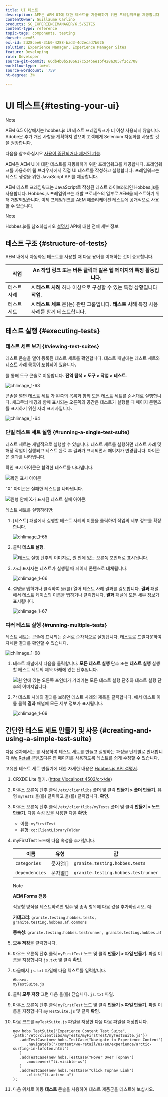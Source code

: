 ```yaml
---
title: UI 테스트
description: AEM은 AEM UI에 대한 테스트를 자동화하기 위한 프레임워크를 제공합니다
contentOwner: Guillaume Carlino
products: SG_EXPERIENCEMANAGER/6.5/SITES
content-type: reference
topic-tags: components, testing
docset: aem65
exl-id: 2d28cee6-31b0-4288-bad3-4d2ecad7b626
solution: Experience Manager, Experience Manager Sites
feature: Developing
role: Developer
source-git-commit: 66db4b0b5106617c534b6e1bf428a3057f2c2708
workflow-type: tm+mt
source-wordcount: '759'
ht-degree: 3%

---
```


# UI 테스트{#testing-your-ui}

>[!NOTE]
>
>AEM 6.5 이상에서는 hobbes.js UI 테스트 프레임워크가 더 이상 사용되지 않습니다. Adobe은 추가 개선 사항을 계획하지 않으며 고객에게 Selenium 자동화를 사용할 것을 권장합니다.
>
>다음을 참조하십시오 [사용이 중단되거나 제거된 기능](/help/release-notes/deprecated-removed-features.md).

AEM은 AEM UI에 대한 테스트를 자동화하기 위한 프레임워크를 제공합니다. 프레임워크를 사용하여 웹 브라우저에서 직접 UI 테스트를 작성하고 실행합니다. 프레임워크는 테스트 생성을 위한 JavaScript API를 제공합니다.

AEM 테스트 프레임워크는 JavaScript로 작성된 테스트 라이브러리인 Hobbes.js를 사용합니다. Hobbes.js 프레임워크는 개발 프로세스의 일부로 AEM을 테스트하기 위해 개발되었습니다. 이제 프레임워크를 AEM 애플리케이션 테스트에 공개적으로 사용할 수 있습니다.

>[!NOTE]
>
>Hobbes.js를 참조하십시오 [설명서](https://developer.adobe.com/experience-manager/reference-materials/6-5/test-api/index.html) API에 대한 전체 세부 정보.

## 테스트 구조 {#structure-of-tests}

AEM 내에서 자동화된 테스트를 사용할 때 다음 용어를 이해하는 것이 중요합니다.

| 작업 | An **작업** 링크 또는 버튼 클릭과 같은 웹 페이지의 특정 활동입니다. |
|---|---|
| 테스트 사례 | A **테스트 사례** 하나 이상으로 구성할 수 있는 특정 상황입니다 **작업**. |
| 테스트 세트 | A **테스트 세트** 은(는) 관련 그룹입니다. **테스트 사례** 특정 사용 사례를 함께 테스트합니다. |

## 테스트 실행 {#executing-tests}

### 테스트 세트 보기 {#viewing-test-suites}

테스트 콘솔을 열어 등록된 테스트 세트를 확인합니다. 테스트 패널에는 테스트 세트와 테스트 사례 목록이 포함되어 있습니다.

를 통해 도구 콘솔로 이동합니다. **전역 탐색 > 도구 > 작업 > 테스트**.

![chlimage_1-63](assets/chlimage_1-63.png)

콘솔을 열면 테스트 세트 가 왼쪽의 목록과 함께 모든 테스트 세트를 순서대로 실행합니다. 체크무늬 배경과 함께 표시되는 오른쪽의 공간은 테스트가 실행될 때 페이지 콘텐츠를 표시하기 위한 자리 표시자입니다.

![chlimage_1-64](assets/chlimage_1-64.png)

### 단일 테스트 세트 실행 {#running-a-single-test-suite}

테스트 세트는 개별적으로 실행할 수 있습니다. 테스트 세트를 실행하면 테스트 사례 및 해당 작업이 실행되고 테스트 완료 후 결과가 표시되면서 페이지가 변경됩니다. 아이콘은 결과를 나타냅니다.

확인 표시 아이콘은 합격한 테스트를 나타냅니다.

![확인 표시 아이콘](do-not-localize/chlimage_1-2.png)

&quot;X&quot; 아이콘은 실패한 테스트를 나타냅니다.

![원형 안에 X가 표시된 테스트 실패 아이콘.](do-not-localize/chlimage_1-3.png)

테스트 세트를 실행하려면:

1. [테스트] 패널에서 실행할 테스트 사례의 이름을 클릭하여 작업의 세부 정보를 확장합니다.

   ![chlimage_1-65](assets/chlimage_1-65.png)

1. 클릭 **테스트 실행**.

   ![테스트 실행 단추의 이미지로, 원 안에 있는 오른쪽 포인터로 표시됩니다.](do-not-localize/chlimage_1-4.png)

1. 자리 표시자는 테스트가 실행될 때 페이지 콘텐츠로 대체됩니다.

   ![chlimage_1-66](assets/chlimage_1-66.png)

1. 설명을 탭하거나 클릭하여 을(를) 열어 테스트 사례 결과를 검토합니다. **결과** 패널. 에서 테스트 케이스의 이름을 탭하거나 클릭합니다. **결과** 패널에 모든 세부 정보가 표시됩니다.

   ![chlimage_1-67](assets/chlimage_1-67.png)

### 여러 테스트 실행 {#running-multiple-tests}

테스트 세트는 콘솔에 표시되는 순서로 순차적으로 실행됩니다. 테스트로 드릴다운하여 자세한 결과를 확인할 수 있습니다.

![chlimage_1-68](assets/chlimage_1-68.png)

1. 테스트 패널에서 다음을 클릭합니다. **모든 테스트 실행** 단추 또는 **테스트 실행** 실행할 테스트 세트의 제목 아래에 있는 단추입니다.

   ![원 안에 있는 오른쪽 포인터가 가리키는 모든 테스트 실행 단추와 테스트 실행 단추의 이미지입니다.](do-not-localize/chlimage_1-5.png)

1. 각 테스트 사례의 결과를 보려면 테스트 사례의 제목을 클릭합니다. 에서 테스트 이름 클릭 **결과** 패널에 모든 세부 정보가 표시됩니다.

   ![chlimage_1-69](assets/chlimage_1-69.png)

## 간단한 테스트 세트 만들기 및 사용 {#creating-and-using-a-simple-test-suite}

다음 절차에서는 를 사용하여 테스트 세트를 만들고 실행하는 과정을 단계별로 안내합니다 [We.Retail 콘텐츠](/help/sites-developing/we-retail.md)다른 웹 페이지를 사용하도록 테스트를 쉽게 수정할 수 있습니다.

고유한 테스트 세트 만들기에 대한 자세한 내용은 [Hobbes.js API 설명서](https://developer.adobe.com/experience-manager/reference-materials/6-5/test-api/index.html).

1. CRXDE Lite 열기. ([https://localhost:4502/crx/de](https://localhost:4502/crx/de))
1. 마우스 오른쪽 단추 클릭 `/etc/clientlibs` 폴더 및 클릭 **만들기 > 폴더 만들기**. 유형 `myTests` 을(를) 클릭하고 을(를) 클릭합니다. **확인**.
1. 마우스 오른쪽 단추 클릭 `/etc/clientlibs/myTests` 폴더 및 클릭 **만들기 > 노드 만들기**. 다음 속성 값을 사용한 다음 **확인**:

   * 이름: `myFirstTest`
   * 유형: `cq:ClientLibraryFolder`

1. myFirstTest 노드에 다음 속성을 추가합니다.

   | 이름 | 유형 | 값 |
   |---|---|---|
   | `categories` | 문자열[] | `granite.testing.hobbes.tests` |
   | `dependencies` | 문자열[] | `granite.testing.hobbes.testrunner` |

   >[!NOTE]
   >
   >**AEM Forms 전용**
   >
   >
   >적응형 양식을 테스트하려면 범주 및 종속 항목에 다음 값을 추가하십시오. 예:
   >
   >
   >**카테고리**: `granite.testing.hobbes.tests, granite.testing.hobbes.af.commons`
   >
   >
   >**종속성**: `granite.testing.hobbes.testrunner, granite.testing.hobbes.af`

1. **모두 저장**&#x200B;을 클릭합니다.
1. 마우스 오른쪽 단추 클릭 `myFirstTest` 노드 및 클릭 **만들기 > 파일 만들기**. 파일 이름을 지정합니다 `js.txt` 및 클릭 **확인**.
1. 다음에서 `js.txt` 파일에 다음 텍스트를 입력합니다.

   ```
   #base=.
   myTestSuite.js
   ```

1. 클릭 **모두 저장** 그런 다음 을(를) 닫습니다. `js.txt` 파일.
1. 마우스 오른쪽 단추 클릭 `myFirstTest` 노드 및 클릭 **만들기 > 파일 만들기**. 파일 이름을 지정합니다 `myTestSuite.js` 및 클릭 **확인**.
1. 다음 코드를 `myTestSuite.js` 파일을 저장한 다음 다음 파일을 저장합니다.

   ```
   new hobs.TestSuite("Experience Content Test Suite", {path:"/etc/clientlibs/myTests/myFirstTest/myTestSuite.js"})
      .addTestCase(new hobs.TestCase("Navigate to Experience Content")
         .navigateTo("/content/we-retail/us/en/experience/arctic-surfing-in-lofoten.html")
      )
      .addTestCase(new hobs.TestCase("Hover Over Topnav")
         .mouseover("li.visible-xs")
      )
      .addTestCase(new hobs.TestCase("Click Topnav Link")
         .click("li.active a")
   );
   ```

1. 다음 위치로 이동 **테스트** 콘솔을 사용하여 테스트 제품군을 테스트해 보십시오.
